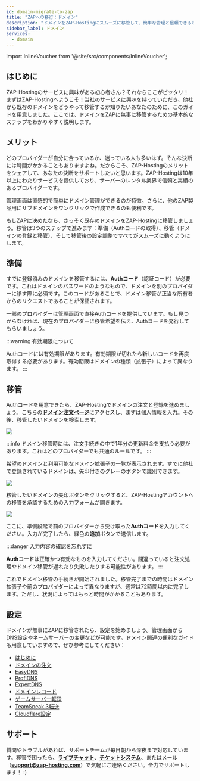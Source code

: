 ```yaml
---
id: domain-migrate-to-zap
title: "ZAPへの移行：ドメイン"
description: "ドメインをZAP-Hostingにスムーズに移管して、簡単な管理と信頼できるホスティングサービスを楽しもう → 今すぐ詳しくチェック"
sidebar_label: ドメイン
services:
  - domain
---
```


import InlineVoucher from '@site/src/components/InlineVoucher';

## はじめに

ZAP-Hostingのサービスに興味がある初心者さん？それならここがピッタリ！まずはZAP-Hostingへようこそ！当社のサービスに興味を持っていただき、他社から既存のドメインをどうやって移管するか知りたいあなたのために、このガイドを用意しました。ここでは、ドメインをZAPに無事に移管するための基本的なステップをわかりやすく説明します。

## メリット

どのプロバイダーが自分に合っているか、迷っている人も多いはず。そんな決断には時間がかかることもありますよね。だからこそ、ZAP-Hostingのメリットをシェアして、あなたの決断をサポートしたいと思います。ZAP-Hostingは10年以上にわたりサービスを提供しており、サーバーのレンタル業界で信頼と実績のあるプロバイダーです。

管理画面は直感的で簡単にドメイン管理ができるのが特徴。さらに、他のZAP製品用にサブドメインをワンクリックで作成できるのも便利です。

もしZAPに決めたなら、さっそく既存のドメインをZAP-Hostingに移管しましょう。移管は3つのステップで進みます：準備（Authコードの取得）、移管（ドメインの登録と移管）、そして移管後の設定調整ですべてがスムーズに動くようにします。

## 準備

すでに登録済みのドメインを移管するには、**Authコード**（認証コード）が必要です。これはドメインのパスワードのようなもので、ドメインを別のプロバイダーに移す際に必須です。このコードがあることで、ドメイン移管が正当な所有者からのリクエストであることが保証されます。

一部のプロバイダーは管理画面で直接Authコードを提供しています。もし見つからなければ、現在のプロバイダーに移管希望を伝え、Authコードを発行してもらいましょう。

:::warning 有効期限について

Authコードには有効期限があります。有効期限が切れたら新しいコードを再度取得する必要があります。有効期限はドメインの種類（拡張子）によって異なります。
:::

## 移管

Authコードを用意できたら、ZAP-Hostingでドメインの注文と登録を進めましょう。こちらの[**ドメイン注文ページ**](https://zap-hosting.com/en/shop/product/domain/)にアクセスし、まずは個人情報を入力。その後、移管したいドメインを検索します。

![](https://screensaver01.zap-hosting.com/index.php/s/3dmY76dZscz9DPM/preview)

:::info
ドメイン移管時には、注文手続きの中で1年分の更新料金を支払う必要があります。これはどのプロバイダーでも共通のルールです。
:::

希望のドメインと利用可能なドメイン拡張子の一覧が表示されます。すでに他社で登録されているドメインは、矢印付きのグレーのボタンで識別できます。

![](https://screensaver01.zap-hosting.com/index.php/s/omnaMqXJgarxsqW/preview)

移管したいドメインの矢印ボタンをクリックすると、ZAP-Hostingアカウントへの移管を承認するための入力フォームが開きます。

![](https://screensaver01.zap-hosting.com/index.php/s/fXjwGCX7kFtPnTB/preview)

ここに、準備段階で前のプロバイダーから受け取った**Authコード**を入力してください。入力が完了したら、緑色の**追加**ボタンで送信します。

:::danger 入力内容の確認を忘れずに

**Authコード**は正確かつ有効なものを入力してください。間違っていると注文処理やドメイン移管が遅れたり失敗したりする可能性があります。
:::

これでドメイン移管の手続きが開始されました。移管完了までの時間はドメイン拡張子や前のプロバイダーによって異なりますが、通常は72時間以内に完了します。ただし、状況によってはもっと時間がかかることもあります。

## 設定

ドメインが無事にZAPに移管されたら、設定を始めましょう。管理画面からDNS設定やネームサーバーの変更などが可能です。ドメイン関連の便利なガイドも用意していますので、ぜひ参考にしてください：

- [はじめに](domain-introduction.md)
- [ドメインの注文](domain-order.md)
- [EasyDNS](domain-easydns.md)
- [ProfiDNS](domain-profidns.md)
- [ExpertDNS](domain-expertdns.md)
- [ドメインレコード](domain-records.md)
- [ゲームサーバー転送](domain-gameserver-srv-link.md)
- [TeamSpeak 3転送](domain-teamspeak-redirect.md)
- [Cloudflare設定](domain-cloudflare-setup.md)

## サポート

質問やトラブルがあれば、サポートチームが毎日朝から深夜まで対応しています。移管で困ったら、[**ライブチャット**](https://zap-hosting.com/)、**[チケットシステム](https://zap-hosting.com/en/customer/support/)**、またはメール（[**support@zap-hosting.com**](mailto:support@zap-hosting.com)）で気軽にご連絡ください。全力でサポートします！ :)

<InlineVoucher />